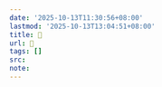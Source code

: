 ```yaml
---
date: '2025-10-13T11:30:56+08:00'
lastmod: '2025-10-13T13:04:51+08:00'
title: 󰧫
url: 󰧫
tags: []
src:
note:
---
```


